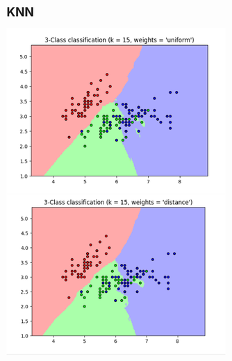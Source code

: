 # KNN

![](https://raw.githubusercontent.com/VolozhaninaAlina/KNN/master/1.png)
![](https://raw.githubusercontent.com/VolozhaninaAlina/KNN/master/2.png)
